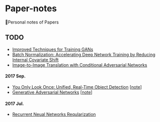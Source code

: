 # Paper-notes

:notebook:Personal notes of Papers

## TODO

- [Improved Techniques for Training GANs](https://arxiv.org/pdf/1606.03498.pdf)
- [Batch Normalization: Accelerating Deep Network Training by Reducing Internal Covariate Shift](https://arxiv.org/pdf/1502.03167.pdf)
- [Image-to-Image Translation with Conditional Adversarial Networks](https://arxiv.org/pdf/1611.07004v1.pdf)



#### 2017 Sep.

* [You Only Look Once: Unified, Real-Time Object Detection](https://pjreddie.com/media/files/papers/yolo.pdf) [[note](/notes/YOLO.md)]
* [Generative Adversarial Networks](https://arxiv.org/pdf/1406.2661.pdf) [[note](/notes/GAN.md)]


#### 2017 Jul.

* [Recurrent Neual Networks Reqularization](https://arxiv.org/pdf/1409.2329.pdf)





